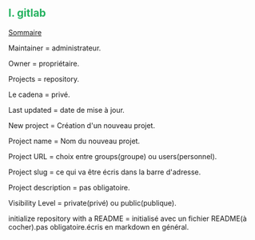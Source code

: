 ## <div style="color: #26B260">**I. gitlab**</div>

[Sommaire](./00-Sommaire.md)

Maintainer = administrateur.

Owner = propriétaire.

Projects = repository.

Le cadena = privé.

Last updated = date de mise à jour.

New project = Création d'un nouveau projet.

Project name = Nom du nouveau projet.

Project URL = choix entre groups(groupe) ou users(personnel).

Project slug = ce qui va être écris dans la barre d'adresse.

Project description = pas obligatoire.

Visibility Level = private(privé) ou public(publique).

initialize repository with a README = initialisé avec un fichier README(à cocher).pas obligatoire.écris en markdown en général.

